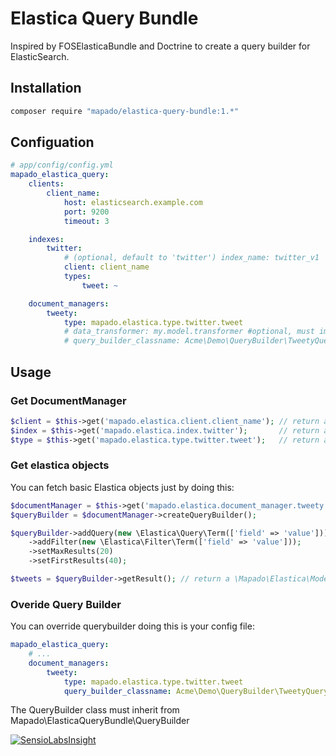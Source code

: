 Elastica Query Bundle
============================

Inspired by FOSElasticaBundle and Doctrine to create a query builder for ElasticSearch.


## Installation
```sh
composer require "mapado/elastica-query-bundle:1.*"
```

## Configuation

```yaml
# app/config/config.yml
mapado_elastica_query:
    clients:
        client_name:
            host: elasticsearch.example.com
            port: 9200
            timeout: 3

    indexes:
        twitter:
            # (optional, default to 'twitter') index_name: twitter_v1
            client: client_name
            types:
                tweet: ~

    document_managers:
        tweety:
            type: mapado.elastica.type.twitter.tweet
            # data_transformer: my.model.transformer #optional, must implements Mapado\ElasticaQueryBundle\DataTransformer\DataTransformerInterface
            # query_builder_classname: Acme\Demo\QueryBuilder\TweetyQueryBuilder # @see "Overide Query Builder" section
```

## Usage
### Get DocumentManager
```php
$client = $this->get('mapado.elastica.client.client_name'); // return a \Elastica\Client object
$index = $this->get('mapado.elastica.index.twitter');       // return a \Elastica\Index object
$type = $this->get('mapado.elastica.type.twitter.tweet');   // return a \Elastica\Type object
```

### Get elastica objects
You can fetch basic Elastica objects just by doing this:
```php
$documentManager = $this->get('mapado.elastica.document_manager.tweety'); // return a \Mapado\ElasticaQueryBundle\DocumentManager
$queryBuilder = $documentManager->createQueryBuilder();

$queryBuilder->addQuery(new \Elastica\Query\Term(['field' => 'value']))
    ->addFilter(new \Elastica\Filter\Term(['field' => 'value']));
    ->setMaxResults(20)
    ->setFirstResults(40);

$tweets = $queryBuilder->getResult(); // return a \Mapado\Elastica\Model\SearchResult
```

### Overide Query Builder
You can override querybuilder doing this is your config file:
```yaml
mapado_elastica_query:
    # ...
    document_managers:
        tweety:
            type: mapado.elastica.type.twitter.tweet
            query_builder_classname: Acme\Demo\QueryBuilder\TweetyQueryBuilder
```

The QueryBuilder class must inherit from Mapado\ElasticaQueryBundle\QueryBuilder

[![SensioLabsInsight](https://insight.sensiolabs.com/projects/6994e137-7c92-4f3f-9554-b0e0c18d3aae/big.png)](https://insight.sensiolabs.com/projects/6994e137-7c92-4f3f-9554-b0e0c18d3aae)
